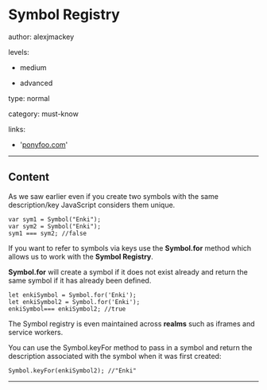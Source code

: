 # Symbol Registry
author: alexjmackey

levels:

  - medium

  - advanced

type: normal

category: must-know

links:

  - '[ponyfoo.com](https://ponyfoo.com/articles/es6-symbols-in-depth)'

---
## Content

As we saw earlier even if you create two symbols with the same description/key JavaScript considers them unique. 

```
var sym1 = Symbol("Enki");
var sym2 = Symbol("Enki");
sym1 === sym2; //false
```

If you want to refer to symbols via keys use the **Symbol.for** method which allows us to work with the **Symbol Registry**.

**Symbol.for** will create a symbol if it does not exist already and return the same symbol if it has already been defined. 

```
let enkiSymbol = Symbol.for('Enki');
let enkiSymbol2 = Symbol.for('Enki');
enkiSymbol=== enkiSymbol2; //true
```

The Symbol registry is even maintained across **realms** such as iframes and service workers.

You can use the Symbol.keyFor method to pass in a symbol and return the description associated with the symbol when it was first created:

```
Symbol.keyFor(enkiSymbol2); //"Enki"
```
---